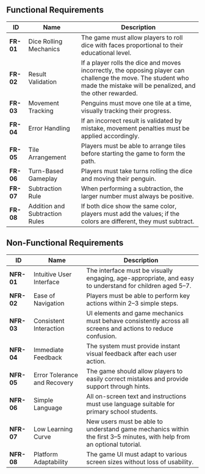 ## Functional Requirements
| **ID**     | **Name**                  | **Description** |
|------------|---------------------------|-----------------|
| **FR-01**  | Dice Rolling Mechanics    | The game must allow players to roll dice with faces proportional to their educational level. |
| **FR-02**  | Result Validation         | If a player rolls the dice and moves incorrectly, the opposing player can challenge the move. The student who made the mistake will be penalized, and the other rewarded.|
| **FR-03**  | Movement Tracking         | Penguins must move one tile at a time, visually tracking their progress. |
| **FR-04**  | Error Handling            | If an incorrect result is validated by mistake, movement penalties must be applied accordingly. |
| **FR-05**  | Tile Arrangement          | Players must be able to arrange tiles before starting the game to form the path. |
| **FR-06**  | Turn-Based Gameplay       | Players must take turns rolling the dice and moving their penguin. |
| **FR-07**  | Subtraction Rule          | When performing a subtraction, the larger number must always be positive. |
| **FR-08**  | Addition and Subtraction Rules | If both dice show the same color, players must add the values; if the colors are different, they must subtract.|

## Non-Functional Requirements
|   **ID**   | **Name**                     | **Description**                                                                                                        |
| ---------- | ---------------------------- | ---------------------------------------------------------------------------------------------------------------------- |
| **NFR-01** | Intuitive User Interface     | The interface must be visually engaging, age-appropriate, and easy to understand for children aged 5–7.                |
| **NFR-02** | Ease of Navigation           | Players must be able to perform key actions within 2–3 simple steps.                                                   |
| **NFR-03** | Consistent Interaction       | UI elements and game mechanics must behave consistently across all screens and actions to reduce confusion.            |
| **NFR-04** | Immediate Feedback           | The system must provide instant visual feedback after each user action.                                                |
| **NFR-05** | Error Tolerance and Recovery | The game should allow players to easily correct mistakes and provide support through hints.                            |
| **NFR-06** | Simple Language              | All on-screen text and instructions must use language suitable for primary school students.                            |
| **NFR-07** | Low Learning Curve           | New users must be able to understand game mechanics within the first 3–5 minutes, with help from an optional tutorial. |
| **NFR-08** | Platform Adaptability        | The game UI must adapt to various screen sizes without loss of usability.                                              |
